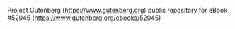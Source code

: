 Project Gutenberg (https://www.gutenberg.org) public repository for
eBook #52045 (https://www.gutenberg.org/ebooks/52045)
